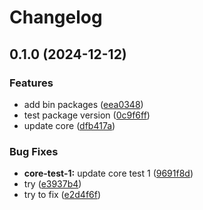 # Changelog

## 0.1.0 (2024-12-12)


### Features

* add bin packages ([eea0348](https://github.com/antonbaliasnikov/release-pls-plz/commit/eea0348ef87f1f117daa59e99450cb76dd5156c0))
* test package version ([0c9f6ff](https://github.com/antonbaliasnikov/release-pls-plz/commit/0c9f6ff4456f8cd0d38f3336073831715d03f60e))
* update core ([dfb417a](https://github.com/antonbaliasnikov/release-pls-plz/commit/dfb417a80018b71fe904b1f5c8bb8bebe4c80375))


### Bug Fixes

* **core-test-1:** update core test 1 ([9691f8d](https://github.com/antonbaliasnikov/release-pls-plz/commit/9691f8dfdca7716c64ad3617d1c7e6f8c82b42a5))
* try ([e3937b4](https://github.com/antonbaliasnikov/release-pls-plz/commit/e3937b4d85f32ee81779ee890c5b0492de636d38))
* try to fix ([e2d4f6f](https://github.com/antonbaliasnikov/release-pls-plz/commit/e2d4f6f6b43bbc35b05992e12edc1ae91fbd5261))
